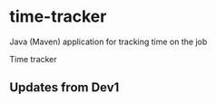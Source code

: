 # time-tracker
Java (Maven) application for tracking time on the job

Time tracker

## Updates from Dev1
